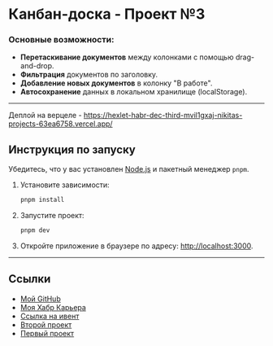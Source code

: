 # Канбан-доска - Проект №3

### Основные возможности:

- **Перетаскивание документов** между колонками с помощью drag-and-drop.
- **Фильтрация** документов по заголовку.
- **Добавление новых документов** в колонку "В работе".
- **Автосохранение** данных в локальном хранилище (localStorage).

---

Деплой на верцеле - https://hexlet-habr-dec-third-mvil1gxaj-nikitas-projects-63ea6758.vercel.app/

## Инструкция по запуску

Убедитесь, что у вас установлен [Node.js](https://nodejs.org/) и пакетный менеджер `pnpm`.

1. Установите зависимости:

   ```bash
   pnpm install
   ```

2. Запустите проект:

   ```bash
   pnpm dev
   ```

3. Откройте приложение в браузере по адресу: [http://localhost:3000](http://localhost:3000).

---

## Ссылки

- [Мой GitHub](https://github.com/kim-nik/)
- [Моя Хабр Карьера](https://career.habr.com/nik-kim-nik)
- [Ссылка на ивент](https://special.habr.com/)
- [Второй проект](https://github.com/kim-nik/hexlet-habr-dec-second)
- [Первый проект](https://github.com/kim-nik/hexlet-habr-dec)

